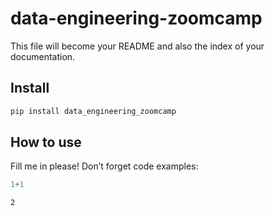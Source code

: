 data-engineering-zoomcamp
================

<!-- WARNING: THIS FILE WAS AUTOGENERATED! DO NOT EDIT! -->

This file will become your README and also the index of your
documentation.

## Install

``` sh
pip install data_engineering_zoomcamp
```

## How to use

Fill me in please! Don’t forget code examples:

``` python
1+1
```

    2
